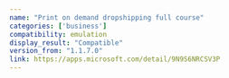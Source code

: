 ```yaml
---
name: "Print on demand dropshipping full course"
categories: ['business']
compatibility: emulation
display_result: "Compatible"
version_from: "1.1.7.0"
link: https://apps.microsoft.com/detail/9N9S6NRCSV3P
---
```

